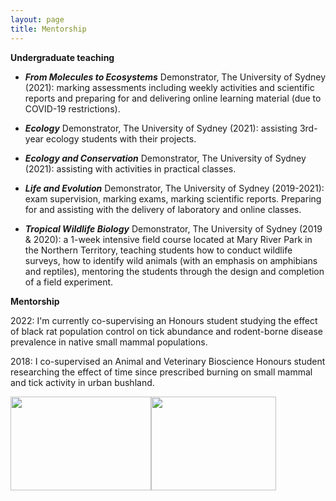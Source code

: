 ```yaml
---
layout: page
title: Mentorship
---
```


**Undergraduate teaching**

* _**From Molecules to Ecosystems**_ Demonstrator, The University of Sydney (2021): marking assessments including weekly activities and scientific reports and preparing for and delivering online learning material (due to COVID-19 restrictions).

* _**Ecology**_ Demonstrator, The University of Sydney (2021): assisting 3rd-year ecology students with their projects.

* **_Ecology and Conservation_** Demonstrator, The University of Sydney (2021): assisting with activities in practical classes. 

* _**Life and Evolution**_ Demonstrator, The University of Sydney (2019-2021): exam supervision, marking exams, marking scientific reports. Preparing for and assisting with the delivery of laboratory and online classes.

* _**Tropical Wildlife Biology**_ Demonstrator, The University of Sydney (2019 & 2020): a 1-week intensive field course located at Mary River Park in the Northern Territory, teaching students how to conduct wildlife surveys, how to identify wild animals (with an emphasis on amphibians and reptiles), mentoring the students through the design and completion of a field experiment.                                        

**Mentorship**

2022: I'm currently co-supervising an Honours student studying the effect of black rat population control on tick abundance and rodent-borne disease prevalence in native small mammal populations.

2018: I co-supervised an Animal and Veterinary Bioscience Honours student researching the effect of time since prescribed burning on small mammal and tick activity in urban bushland. 

<img src="/images/Green tree frog_trop bio _me.JPG" width="225" height="150" align="center"><img src="/images/Filesnake_tropbio.JPG" width="200" height="150" align="center">

